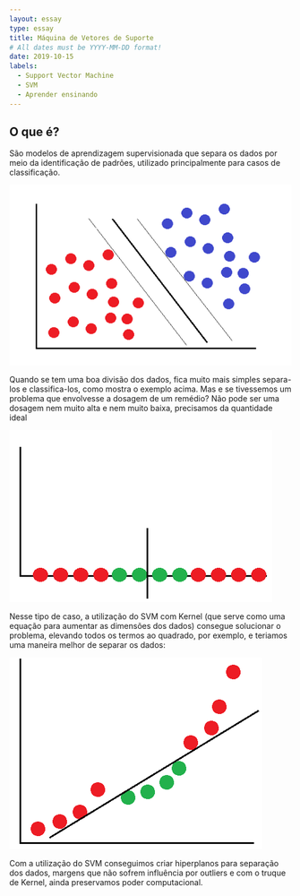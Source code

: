 ```yaml
---
layout: essay
type: essay
title: Máquina de Vetores de Suporte
# All dates must be YYYY-MM-DD format!
date: 2019-10-15
labels:
  - Support Vector Machine
  - SVM
  - Aprender ensinando
---
```




## O que é?

<p>São modelos de aprendizagem supervisionada que separa os dados por meio da identificação de padrões, utilizado principalmente para casos de classificação.</p> 
  
<img class="ui medium image" src="../images/SVM1.png">

<p> Quando se tem uma boa divisão dos dados, fica muito mais simples separa-los e classifica-los, como mostra o exemplo acima. Mas e se tivessemos um problema que envolvesse a dosagem de um remédio? Não pode ser uma dosagem nem muito alta e nem muito baixa, precisamos da quantidade ideal</p>

<img class="ui medium image" src="../images/SVM2.png">

<p>Nesse tipo de caso, a utilização do SVM com Kernel (que serve como uma equação para aumentar as dimensões dos dados) consegue solucionar o problema, elevando todos os termos ao quadrado, por exemplo, e teriamos uma maneira melhor de separar os dados:</p>


<img class="ui medium image" src="../images/SVM3.png">

<p>Com a utilização do SVM conseguimos criar hiperplanos para separação dos dados, margens que não sofrem influência por outliers e com o truque de Kernel, ainda preservamos poder computacional.</p> 

